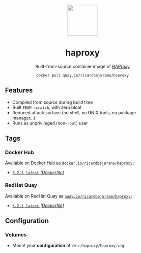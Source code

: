 <div align="center">
	<p><img src="https://em-content.zobj.net/thumbs/160/apple/391/racing-car_1f3ce-fe0f.png" width="100px"></p>
	<h1>haproxy</h1>
	<p>Built-from-source container image of <a href="https://www.haproxy.org/">HAProxy</a></p>
	<code>docker pull quay.io/ricardbejarano/haproxy</code>
</div>


## Features

* Compiled from source during build time
* Built `FROM scratch`, with zero bloat
* Reduced attack surface (no shell, no UNIX tools, no package manager...)
* Runs as unprivileged (non-`root`) user


## Tags

### Docker Hub

Available on Docker Hub as [`docker.io/ricardbejarano/haproxy`](https://hub.docker.com/r/ricardbejarano/haproxy):

- [`3.2.3`, `latest` *(Dockerfile)*](Dockerfile)

### RedHat Quay

Available on RedHat Quay as [`quay.io/ricardbejarano/haproxy`](https://quay.io/repository/ricardbejarano/haproxy):

- [`3.2.3`, `latest` *(Dockerfile)*](Dockerfile)


## Configuration

### Volumes

- Mount your **configuration** at `/etc/haproxy/haproxy.cfg`.
